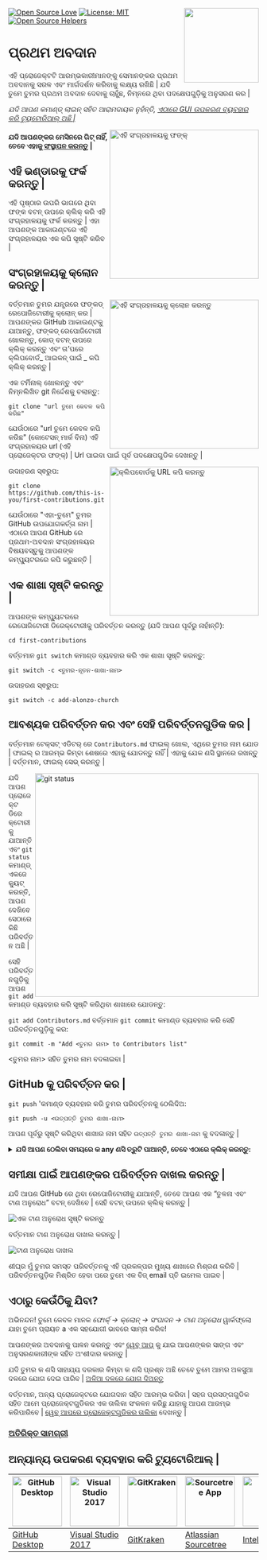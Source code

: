[![Open Source Love](https://firstcontributions.github.io/open-source-badges/badges/open-source-v1/open-source.svg)](https://github.com/firstcontributions/open-source-badges)
[<img align="right" width="150" src="https://firstcontributions.github.io/assets/Readme/join-slack-team.png">](https://join.slack.com/t/firstcontributors/shared_invite/zt-1hg51qkgm-Xc7HxhsiPYNN3ofX2_I8FA)
[![License: MIT](https://img.shields.io/badge/License-MIT-green.svg)](https://opensource.org/licenses/MIT)
[![Open Source Helpers](https://www.codetriage.com/roshanjossey/first-contributions/badges/users.svg)](https://www.codetriage.com/roshanjossey/first-contributions)

# ପ୍ରଥମ ଅବଦାନ

ଏହି ପ୍ରୋଜେକ୍ଟଟି ଆରମ୍ଭକାରୀମାନଙ୍କୁ ସେମାନଙ୍କର ପ୍ରଥମ ଅବଦାନକୁ ସରଳ ଏବଂ ମାର୍ଗଦର୍ଶନ କରିବାକୁ ଲକ୍ଷ୍ୟ ରଖିଛି | ଯଦି ତୁମେ ତୁମର ପ୍ରଥମ ଅବଦାନ ଦେବାକୁ ଚାହୁଁଛ, ନିମ୍ନରେ ଥିବା ପଦକ୍ଷେପଗୁଡ଼ିକୁ ଅନୁସରଣ କର |

_ଯଦି ଆପଣ କମାଣ୍ଡ୍ ଲାଇନ୍ ସହିତ ଆରାମଦାୟକ ନୁହଁନ୍ତି, [ଏଠାରେ GUI ଉପକରଣ ବ୍ୟବହାର କରି ଟ୍ୟୁଟୋରିଆଲ୍ ଅଛି |](https://github.com/firstcontributions/first-contributions/blob/main/translations/README.od.md#ଅନ୍ୟାନ୍ୟ-ଉପକରଣ-ବ୍ୟବହାର-କରି-ଟ୍ୟୁଟୋରିଆଲ୍-)_


<img align = "right" width = "300" src = "https://firstcontributions.github.io/assets/Readme/fork.png" alt = "ଏହି ସଂଗ୍ରହାଳୟକୁ ଫଙ୍କ୍" />

#### ଯଦି ଆପଣଙ୍କର ମେସିନରେ ଗିଟ୍ ନାହିଁ, ତେବେ ଏହାକୁ [ସଂସ୍ଥାପନ କରନ୍ତୁ](https://docs.github.com/en/get-started/quickstart/set-up-git) |

## ଏହି ଭଣ୍ଡାରକୁ ଫର୍କ କରନ୍ତୁ |

ଏହି ପୃଷ୍ଠାର ଉପରି ଭାଗରେ ଥିବା ଫଙ୍କ ବଟନ୍ ଉପରେ କ୍ଲିକ୍ କରି ଏହି ସଂଗ୍ରହାଳୟକୁ ଫର୍କ କରନ୍ତୁ |
ଏହା ଆପଣଙ୍କ ଆକାଉଣ୍ଟରେ ଏହି ସଂଗ୍ରହାଳୟର ଏକ କପି ସୃଷ୍ଟି କରିବ |

## ସଂଗ୍ରହାଳୟକୁ କ୍ଲୋନ କରନ୍ତୁ |

<img align = "right" width = "300" src = "https://firstcontributions.github.io/assets/Readme/clone.png" alt = "ଏହି ସଂଗ୍ରହାଳୟକୁ କ୍ଲୋନ କରନ୍ତୁ" />

ବର୍ତ୍ତମାନ ତୁମର ଯନ୍ତ୍ରରେ ଫଙ୍କଡ୍ ରେପୋଜିଟୋରୀକୁ କ୍ଲୋନ୍ କର | ଆପଣଙ୍କର GitHub ଆକାଉଣ୍ଟକୁ ଯାଆନ୍ତୁ, ଫଙ୍କଡ୍ ରେପୋଜିଟୋରୀ ଖୋଲନ୍ତୁ, କୋଡ୍ ବଟନ୍ ଉପରେ କ୍ଲିକ୍ କରନ୍ତୁ ଏବଂ ତା’ପରେ କ୍ଲିପବୋର୍ଡ_ ଆଇକନ୍ ପାଇଁ _ କପି କ୍ଲିକ୍ କରନ୍ତୁ |

ଏକ ଟର୍ମିନାଲ୍ ଖୋଲନ୍ତୁ ଏବଂ ନିମ୍ନଲିଖିତ git ନିର୍ଦ୍ଦେଶକୁ ଚଲାନ୍ତୁ:

``
git clone "url ତୁମେ କେବଳ କପି କରିଛ"
``

ଯେଉଁଠାରେ "url ତୁମେ କେବଳ କପି କରିଛ" (କୋଟେସନ୍ ମାର୍କ ବିନା) ଏହି ସଂଗ୍ରହାଳୟର url (ଏହି ପ୍ରୋଜେକ୍ଟର ଫଙ୍କ୍) | Url ପାଇବା ପାଇଁ ପୂର୍ବ ପଦକ୍ଷେପଗୁଡିକ ଦେଖନ୍ତୁ |

<img align = "right" width = "300" src = "https://firstcontributions.github.io/assets/Readme/copy-to-clipboard.png" alt = "କ୍ଲିପବୋର୍ଡକୁ URL କପି କରନ୍ତୁ" />

ଉଦାହରଣ ସ୍ଵରୁପ:

``
git clone https://github.com/this-is-you/first-contributions.git
``

ଯେଉଁଠାରେ "ଏହା-ତୁମେ" ତୁମର GitHub ଉପଯୋଗକର୍ତ୍ତା ନାମ | ଏଠାରେ ଆପଣ GitHub ରେ ପ୍ରଥମ-ଅବଦାନ ସଂଗ୍ରହାଳୟର ବିଷୟବସ୍ତୁକୁ ଆପଣଙ୍କ କମ୍ପ୍ୟୁଟରରେ କପି କରୁଛନ୍ତି |

## ଏକ ଶାଖା ସୃଷ୍ଟି କରନ୍ତୁ |

ଆପଣଙ୍କ କମ୍ପ୍ୟୁଟରରେ ରେପୋଜିଟୋରୀ ଡିରେକ୍ଟୋରୀକୁ ପରିବର୍ତ୍ତନ କରନ୍ତୁ (ଯଦି ଆପଣ ପୂର୍ବରୁ ନାହାଁନ୍ତି):

``
cd first-contributions
``

ବର୍ତ୍ତମାନ `git switch` କମାଣ୍ଡ ବ୍ୟବହାର କରି ଏକ ଶାଖା ସୃଷ୍ଟି କରନ୍ତୁ:

``
git switch -c <ତୁମର-ନୂତନ-ଶାଖା-ନାମ>
``

ଉଦାହରଣ ସ୍ଵରୁପ:

``
git switch -c add-alonzo-church
``

## ଆବଶ୍ୟକ ପରିବର୍ତ୍ତନ କର ଏବଂ ସେହି ପରିବର୍ତ୍ତନଗୁଡିକ କର |

ବର୍ତ୍ତମାନ ଟେକ୍ସଟ୍ ଏଡିଟର୍ ରେ `Contributors.md` ଫାଇଲ୍ ଖୋଲ, ଏଥିରେ ତୁମର ନାମ ଯୋଡ | ଫାଇଲ୍ ର ଆରମ୍ଭ କିମ୍ବା ଶେଷରେ ଏହାକୁ ଯୋଡନ୍ତୁ ନାହିଁ | ଏହାକୁ ଯେକ ଣସି ସ୍ଥାନରେ ରଖନ୍ତୁ | ବର୍ତ୍ତମାନ, ଫାଇଲ୍ ସେଭ୍ କରନ୍ତୁ |

<img align = "right" width = "450" src = "https://firstcontributions.github.io/assets/Readme/git-status.png" alt = "git status" />

ଯଦି ଆପଣ ପ୍ରୋଜେକ୍ଟ ଡିରେକ୍ଟୋରୀକୁ ଯାଆନ୍ତି ଏବଂ `git status` କମାଣ୍ଡ୍ ଏକଜେକ୍ୟୁଟ୍ କରନ୍ତି, ଆପଣ ଦେଖିବେ ସେଠାରେ କିଛି ପରିବର୍ତ୍ତନ ଅଛି |

ସେହି ପରିବର୍ତ୍ତନଗୁଡ଼ିକୁ ଆପଣ `git add` କମାଣ୍ଡ ବ୍ୟବହାର କରି ସୃଷ୍ଟି କରିଥିବା ଶାଖାରେ ଯୋଡନ୍ତୁ:

``
git add Contributors.md
``
ବର୍ତ୍ତମାନ `git commit` କମାଣ୍ଡ ବ୍ୟବହାର କରି ସେହି ପରିବର୍ତ୍ତନଗୁଡ଼ିକୁ କର:

``
git commit -m "Add <ତୁମର ନାମ> to Contributors list"
``

<ତୁମର ନାମ> ସହିତ ତୁମର ନାମ ବଦଳାଇବା |

## GitHub କୁ ପରିବର୍ତ୍ତନ କର |

`git push` 'କମାଣ୍ଡ ବ୍ୟବହାର କରି ତୁମର ପରିବର୍ତ୍ତନକୁ ଠେଲିଦିଅ:

``
git push -u <ଉତ୍ପତ୍ତି ତୁମର ଶାଖା-ନାମ>
``

ଆପଣ ପୂର୍ବରୁ ସୃଷ୍ଟି କରିଥିବା ଶାଖାର ନାମ ସହିତ `ଉତ୍ପତ୍ତି ତୁମର ଶାଖା-ନାମ` କୁ ବଦଳାନ୍ତୁ |

<details>
<summary> <strong> ଯଦି ଆପଣ ଠେଲିବା ସମୟରେ କ any ଣସି ତ୍ରୁଟି ପାଆନ୍ତି, ତେବେ ଏଠାରେ କ୍ଲିକ୍ କରନ୍ତୁ: </strong> </summary>

- ### ପ୍ରାମାଣିକିକରଣ ତ୍ରୁଟି |
      <pre> ସୁଦୂର: ପାସୱାର୍ଡ ପ୍ରାମାଣିକିକରଣ ପାଇଁ ସମର୍ଥନ ଅଗଷ୍ଟ 13, 2021 ରେ ଅପସାରିତ ହୋଇଥିଲା। ଦୟାକରି ଏହା ବଦଳରେ ଏକ ବ୍ୟକ୍ତିଗତ ପ୍ରବେଶ ଟୋକେନ୍ ବ୍ୟବହାର କରନ୍ତୁ |
  ସୁଦୂର: ଅଧିକ ସୂଚନା ପାଇଁ ଦୟାକରି https://github.blog/2020-12-15-token-authentication-requirements-for-git-operations/ ଦେଖନ୍ତୁ |
  ସାଂଘାତିକ: 'https://github.com/ <your-username> /first-contributions.git/' </pre> ପାଇଁ ପ୍ରାମାଣିକିକରଣ ବିଫଳ ହେଲା |
  [GitHub ର ଟ୍ୟୁଟୋରିଆଲ୍] କୁ ଯାଆନ୍ତୁ (https://docs.github.com/en/authentication/connecting-to-github-with-ssh/adding-a-new-ssh-key-to-your-github-account) ଆପଣଙ୍କ ଖାତାକୁ ଏକ SSH କି ସୃଷ୍ଟି ଏବଂ ବିନ୍ୟାସ କରିବା |

</details>

## ସମୀକ୍ଷା ପାଇଁ ଆପଣଙ୍କର ପରିବର୍ତ୍ତନ ଦାଖଲ କରନ୍ତୁ |

ଯଦି ଆପଣ GitHub ରେ ଥିବା ରେପୋଜିଟୋରୀକୁ ଯାଆନ୍ତି, ତେବେ ଆପଣ ଏକ “ତୁଳନା ଏବଂ ଟାଣ ଅନୁରୋଧ” ବଟନ୍ ଦେଖିବେ | ସେହି ବଟନ୍ ଉପରେ କ୍ଲିକ୍ କରନ୍ତୁ |

<img style = "ଭାସମାନ: ଡାହାଣ;" src = "https://firstcontributions.github.io/assets/Readme/compare-and-pull.png" alt = "ଏକ ଟାଣ ଅନୁରୋଧ ସୃଷ୍ଟି କରନ୍ତୁ" />

ବର୍ତ୍ତମାନ ଟାଣ ଅନୁରୋଧ ଦାଖଲ କରନ୍ତୁ |

<img style = "ଭାସମାନ: ଡାହାଣ;" src = "https://firstcontributions.github.io/assets/Readme/submit-pull-request.png" alt = "ଟାଣ ଅନୁରୋଧ ଦାଖଲ" />

ଶୀଘ୍ର ମୁଁ ତୁମର ସମସ୍ତ ପରିବର୍ତ୍ତନକୁ ଏହି ପ୍ରକଳ୍ପର ମୁଖ୍ୟ ଶାଖାରେ ମିଶ୍ରଣ କରିବି | ପରିବର୍ତ୍ତନଗୁଡ଼ିକ ମିଶ୍ରିତ ହେବା ପରେ ତୁମେ ଏକ ବିଜ୍ email ପ୍ତି ଇମେଲ ପାଇବ |

## ଏଠାରୁ କେଉଁଠିକୁ ଯିବା?

ଅଭିନନ୍ଦନ! ତୁମେ କେବଳ ମାନକ _ଫୋର୍କ୍ -> କ୍ଲୋନ୍ -> ସଂପାଦନ -> ଟାଣ ଅନୁରୋଧ_ ୱାର୍କଫ୍ଲୋ ଯାହା ତୁମେ ପ୍ରାୟତ a ଏକ ସହଯୋଗୀ ଭାବରେ ସାମ୍ନା କରିବ!

ଆପଣଙ୍କର ଅବଦାନକୁ ପାଳନ କରନ୍ତୁ ଏବଂ [ୱେବ୍ ଆପ୍](https://firstcontributions.github.io/#social-share) କୁ ଯାଇ ଆପଣଙ୍କର ସାଙ୍ଗ ଏବଂ ଅନୁସରଣକାରୀଙ୍କ ସହିତ ଅଂଶୀଦାର କରନ୍ତୁ |

ଯଦି ତୁମର କ ଣସି ସାହାଯ୍ୟ ଦରକାର କିମ୍ବା କ ଣସି ପ୍ରଶ୍ନ ଅଛି ତେବେ ତୁମେ ଆମର ଅଳସୁଆ ଦଳରେ ଯୋଗ ଦେଇ ପାରିବ | [ଅଳିଆ ଦଳରେ ଯୋଗ ଦିଅନ୍ତୁ](https://join.slack.com/t/firstcontributors/shared_invite/zt-1hg51qkgm-Xc7HxhsiPYNN3ofX2_I8FA)

ବର୍ତ୍ତମାନ, ଅନ୍ୟ ପ୍ରୋଜେକ୍ଟରେ ଯୋଗଦାନ ସହିତ ଆରମ୍ଭ କରିବା | ସହଜ ପ୍ରସଙ୍ଗଗୁଡିକ ସହିତ ଆମେ ପ୍ରୋଜେକ୍ଟଗୁଡିକର ଏକ ତାଲିକା ସଂକଳନ କରିଛୁ ଯାହାକୁ ଆପଣ ଆରମ୍ଭ କରିପାରିବେ | [ୱେବ୍ ଆପରେ ପ୍ରୋଜେକ୍ଟଗୁଡିକର ତାଲିକା](https://firstcontributions.github.io/#project-list) ଦେଖନ୍ତୁ |

### [ଅତିରିକ୍ତ ସାମଗ୍ରୀ](additional-material/git_workflow_scenarios/additional-material.md)

## ଅନ୍ୟାନ୍ୟ ଉପକରଣ ବ୍ୟବହାର କରି ଟ୍ୟୁଟୋରିଆଲ୍ |

| <a href="gui-tool-tutorials/github-desktop-tutorial.md"><img alt="GitHub Desktop" src="https://desktop.github.com/images/desktop-icon.svg" width="100"></a> | <a href="gui-tool-tutorials/github-windows-vs2017-tutorial.md"><img alt="Visual Studio 2017" src="https://upload.wikimedia.org/wikipedia/commons/c/cd/Visual_Studio_2017_Logo.svg" width="100"></a> | <a href="gui-tool-tutorials/gitkraken-tutorial.md"><img alt="GitKraken" src="https://firstcontributions.github.io/assets/gui-tool-tutorials/gitkraken-tutorial/gk-icon.png" width="100"></a> | <a href="gui-tool-tutorials/sourcetree-macos-tutorial.md"><img alt="Sourcetree App" src="https://wac-cdn.atlassian.com/dam/jcr:81b15cde-be2e-4f4a-8af7-9436f4a1b431/Sourcetree-icon-blue.svg" width=100></a> | <a href="gui-tool-tutorials/github-windows-intellij-tutorial.md"><img alt="IntelliJ IDEA" src="https://upload.wikimedia.org/wikipedia/commons/thumb/9/9c/IntelliJ_IDEA_Icon.svg/512px-IntelliJ_IDEA_Icon.svg.png" width=100></a> |
| ----------------------------------------------------------------------------------------------------------------------------------------------------------- | --------------------------------------------------------------------------------------------------------------------------------------------------------------------------------------------------- | -------------------------------------------------------------------------------------------------------------------------------------------------------------------------------------------- | ------------------------------------------------------------------------------------------------------------------------------------------------------------------------------------------------------------ | -------------------------------------------------------------------------------------------------------------------------------------------------------------------------------------------------------------------------------- |
| [GitHub Desktop](gui-tool-tutorials/github-desktop-tutorial.md)                                                                                             | [Visual Studio 2017](gui-tool-tutorials/github-windows-vs2017-tutorial.md)                                                                                                                          | [GitKraken](gui-tool-tutorials/gitkraken-tutorial.md)                                                                                                                                        | [Atlassian Sourcetree](gui-tool-tutorials/sourcetree-macos-tutorial.md)                                                                                                                                      | [IntelliJ IDEA](gui-tool-tutorials/github-windows-intellij-tutorial.md)                                                                                                                                                          |
